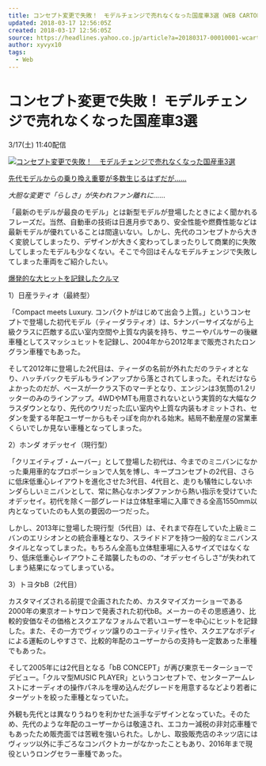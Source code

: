 ```yaml
---
title: コンセプト変更で失敗！　モデルチェンジで売れなくなった国産車3選（WEB CARTOP） - Yahoo!ニュース
updated: 2018-03-17 12:56:05Z
created: 2018-03-17 12:56:05Z
source: https://headlines.yahoo.co.jp/article?a=20180317-00010001-wcartop-ind
author: xyvyx10
tags:
  - Web
---
```


# コンセプト変更で失敗！ モデルチェンジで売れなくなった国産車3選

3/17(土) 11:40配信

[![コンセプト変更で失敗！　モデルチェンジで売れなくなった国産車3選](../_resources/20180317-00010001-wcartop-000-1-view.jpg)](https://headlines.yahoo.co.jp/article?a=20180317-00010001-wcartop-ind.view-000)

[先代モデルからの乗り換え重要が多数生じるはずだが……](https://headlines.yahoo.co.jp/article?a=20180317-00010001-wcartop-ind.view-000)

*大胆な変更で「らしさ」が失われファン離れに……*

「最新のモデルが最良のモデル」とは新型モデルが登場したときによく聞かれるフレーズだ。当然、自動車の技術は日進月歩であり、安全性能や燃費性能などは最新モデルが優れていることは間違いない。しかし、先代のコンセプトから大きく変貌してしまったり、デザインが大きく変わってしまったりして商業的に失敗してしまったモデルも少なくない。そこで今回はそんなモデルチェンジで失敗してしまった車両をご紹介したい。

[爆発的な大ヒットを記録したクルマ](https://rdsig.yahoo.co.jp/media/news/rd_tool/wcartop/articles/ind/RV=1/RE=1522491056/RH=cmRzaWcueWFob28uY28uanA-/RB=/RU=aHR0cHM6Ly93d3cud2ViY2FydG9wLmpwLzIwMTgvMDIvMjAyMTA3L3dlYmNhcnRvcF93YWdvbnIwMQ--/RS=%5EADA8FgIyhLaPBO5Xd1EeUaJonIuuQA-;_ylt=A2RhZMmw6axaYyYAqQtiRfB7;_ylu=X3oDMWE2ZzNmaDNjBHBvcwMxBHJsX3RpdGxlA.eIhueZuueahOOBquWkp.ODkuODg.ODiOOCkuiomOmMsuOBl.OBn.OCr.ODq.ODngRybF91cmwDaHR0cHM6Ly93d3cud2ViY2FydG9wLmpwLzIwMTgvMDIvMjAyMTA3L3dlYmNhcnRvcF93YWdvbnIwMQRzZWMDcmVsYXRlZARzbGsDcGhvdG8EdGl0bGUD44Kz44Oz44K744OX44OI5aSJ5pu044Gn5aSx5pWX77yB44CA44Oi44OH44Or44OB44Kn44Oz44K444Gn5aOy44KM44Gq44GP44Gq44Gj44Gf5Zu955Sj6LuKM.mBuAR1cmwDaHR0cHM6Ly9oZWFkbGluZXMueWFob28uY28uanAvYXJ0aWNsZT9hPTIwMTgwMzE3LTAwMDEwMDAxLXdjYXJ0b3AtaW5k)

1）日産ラティオ（最終型）

「Compact meets Luxury. コンパクトがはじめて出会う上質。」というコンセプトで登場した初代モデル（ティーダラティオ）は、5ナンバーサイズながら上級クラスに匹敵する広い室内空間や上質な内装を持ち、サニーやパルサーの後継車種としてスマッシュヒットを記録し、2004年から2012年まで販売されたロングラン車種でもあった。

そして2012年に登場した2代目は、ティーダの名前が外れただのラティオとなり、ハッチバックモデルもラインアップから落とされてしまった。それだけならよかったのだが、ベースが一クラス下のマーチとなり、エンジンは3気筒の1.2リッターのみのラインアップ。4WDやMTも用意されないという実質的な大幅なクラスダウンとなり、先代のウリだった広い室内や上質な内装もオミットされ、セダンを愛する年配ユーザーからもそっぽを向かれる始末。結局不動産屋の営業車くらいでしか見ない車種となってしまった。

2）ホンダ オデッセイ（現行型）

「クリエイティブ・ムーバー」として登場した初代は、今までのミニバンになかった乗用車的なプロポーションで人気を博し、キープコンセプトの2代目、さらに低床低重心レイアウトを進化させた3代目、4代目と、走りも犠牲にしないホンダらしいミニバンとして、常に熱心なホンダファンから熱い指示を受けていたオデッセイ。初代を除く一部グレードは立体駐車場に入庫できる全高1550mm以内となっていたのも人気の要因の一つだった。

しかし、2013年に登場した現行型（5代目）は、それまで存在していた上級ミニバンのエリシオンとの統合車種となり、スライドドアを持つ一般的なミニバンスタイルとなってしまった。もちろん全高も立体駐車場に入るサイズではなくなり、低床低重心レイアウトこそ踏襲したものの、“オデッセイらしさ“が失われてしまう結果になってしまっている。

3）トヨタbB（2代目）

カスタマイズされる前提で企画されたため、カスタマイズカーショーである2000年の東京オートサロンで発表された初代bB。メーカーのその思惑通り、比較的安価なその価格とスクエアなフォルムで若いユーザーを中心にヒットを記録した。また、その一方でヴィッツ譲りのユーティリティ性や、スクエアなボディによる運転のしやすさで、比較的年配のユーザーからの支持も一定数あった車種でもあった。

そして2005年には2代目となる「bB CONCEPT」が再び東京モーターショーでデビュー。「クルマ型MUSIC PLAYER」というコンセプトで、センターアームレストにオーディオの操作パネルを埋め込んだグレードを用意するなどより若者にターゲットを絞った車種となっていた。

外観も先代とは異なりうねりを利かせた派手なデザインとなっていた。そのため、先代のような年配のユーザーからは敬遠され、エコカー減税の非対応車種でもあったため販売面では苦戦を強いられた。しかし、取扱販売店のネッツ店にはヴィッツ以外に手ごろなコンパクトカーがなかったこともあり、2016年まで現役というロングセラー車種であった。
